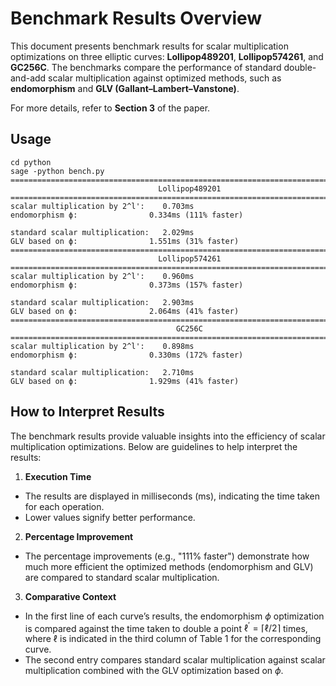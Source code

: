 # Benchmark Results Overview

This document presents benchmark results for scalar multiplication optimizations on three elliptic curves: **Lollipop489201**, **Lollipop574261**, and **GC256C**. The benchmarks compare the performance of standard double-and-add scalar multiplication against optimized methods, such as **endomorphism** and **GLV (Gallant–Lambert–Vanstone)**.

For more details, refer to **Section 3** of the paper.


## Usage

```shell
cd python
sage -python bench.py 
================================================================================
                                 Lollipop489201                                 
================================================================================
scalar multiplication by 2^l':    0.703ms
endomorphism ϕ:                0.334ms (111% faster)

standard scalar multiplication:   2.029ms
GLV based on ϕ:                1.551ms (31% faster)
================================================================================
                                 Lollipop574261                                 
================================================================================
scalar multiplication by 2^l':    0.960ms
endomorphism ϕ:                0.373ms (157% faster)

standard scalar multiplication:   2.903ms
GLV based on ϕ:                2.064ms (41% faster)
================================================================================
                                     GC256C                                     
================================================================================
scalar multiplication by 2^l':    0.898ms
endomorphism ϕ:                0.330ms (172% faster)

standard scalar multiplication:   2.710ms
GLV based on ϕ:                1.929ms (41% faster)
```
## How to Interpret Results

The benchmark results provide valuable insights into the efficiency of scalar multiplication optimizations. Below are guidelines to help interpret the results:

1. **Execution Time**
  * The results are displayed in milliseconds (ms), indicating the time taken for each operation.
  * Lower values signify better performance.
2. **Percentage Improvement**
 * The percentage improvements (e.g., "111% faster") demonstrate how much more efficient the optimized methods (endomorphism and GLV) are compared to standard scalar multiplication.
3. **Comparative Context**
 * In the first line of each curve’s results, the endomorphism $\phi$ optimization is compared against the time taken to double a point $\ell^\prime = \lceil \ell/2 \rceil$ times, where $\ell$ is indicated in the third column of Table 1 for the corresponding curve.
 * The second entry compares standard scalar multiplication against scalar multiplication combined with the GLV optimization based on $\phi$.
 

